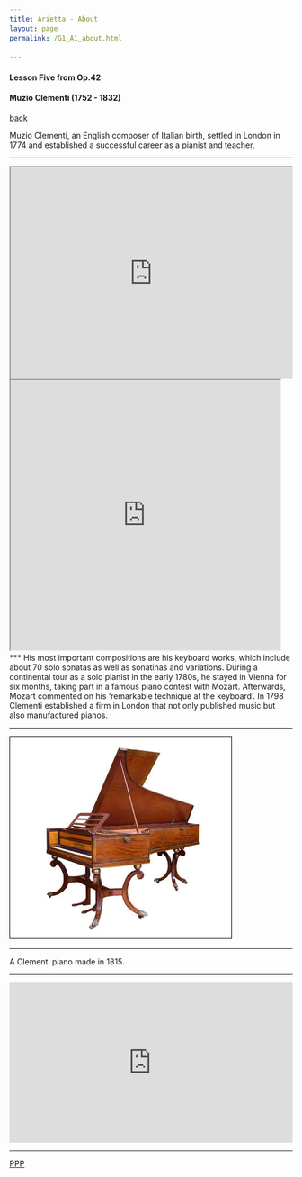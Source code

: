 ```yaml
---
title: Arietta - About
layout: page
permalink: /G1_A1_about.html

---
```



#### Lesson Five from Op.42

#### Muzio Clementi (1752 - 1832)

[back](G1_A1_pathway2)

Muzio Clementi, an English composer of Italian birth, settled in
London in 1774 and established a successful career as a pianist
and teacher. 

***
<style>
    .google-maps {
        position: relative;
        padding-bottom: 75%; // This is the aspect ratio
        height: 0;
        overflow: hidden;
    }
    .google-maps iframe {
        position: absolute;
        top: 0;
        left: 0;
        width: 100% !important;
        height: 100% !important;
    }
</style>
 
<div class="google-maps">
    <iframe src="https://www.google.com/maps/d/u/0/embed?mid=zqakVQmfjhjs.kYgxNf6eywHk" width="480" height="480"></iframe></div>


<iframe src="https://www.google.com/maps/d/u/0/embed?mid=zqakVQmfjhjs.kYgxNf6eywHk" width="480" height="480"></iframe>
***
His most important compositions are his keyboard
works, which include about 70 solo sonatas as well as sonatinas
and variations. During a continental tour as a solo pianist in the
early 1780s, he stayed in Vienna for six months, taking part in
a famous piano contest with Mozart. Afterwards, Mozart commented
on his ‘remarkable technique at the keyboard’. In 1798
Clementi established a firm in London that not only published
music but also manufactured pianos.


***

![Smaller icon](https://raw.githubusercontent.com/Stuartbriner/portland/gh-pages/images/1815clem.jpg "Title here") 
***
A Clementi piano made in 1815.
***


<style>.embed-container { position: relative; padding-bottom: 56.25%; height: 0; overflow: hidden; max-width: 100%; } .embed-container iframe, .embed-container object, .embed-container embed { position: absolute; top: 0; left: 0; width: 100%; height: 100%; }</style><div class='embed-container'><iframe src='http://www.youtube.com/embed/WQBNUHzeCG4' frameborder='0' allowfullscreen></iframe></div>

***





[PPP](https://itunes.apple.com/gb/app/abrsm-piano-practice-partner/id891238739?mt=8>)



